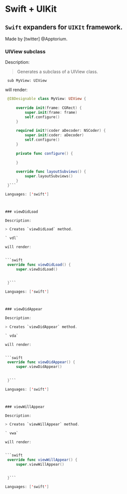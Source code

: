 # Swift + UIKit

## `Swift` expanders for `UIKIt` framework.

Made by [twitter] @Apptorium.

### UIView subclass

Description:

> Generates a subclass of a UIView class.

` sub MyView: UIView`

will render:


```swift
 @IBDesignable class MyView: UIView {
     
     override init(frame: CGRect) {
         super.init(frame: frame)
         self.configure()
     }
     
     required init?(coder aDecoder: NSCoder) {
         super.init(coder: aDecoder)
         self.configure()
     }
     
     private func configure() {
         
     }
     
     override func layoutSubviews() {
         super.layoutSubviews()
     }
 }```

Languages: ['swift']



### viewDidLoad

Description:

> Creates `viewDidLoad` method.

` vdl`

will render:


```swift
 override func viewDidLoad() {
     super.viewDidLoad()
     
     
 }```

Languages: ['swift']



### viewDidAppear

Description:

> Creates `viewDidAppear` method.

` vda`

will render:


```swift
 override func viewDidAppear() {
     super.viewDidAppear()
     
     
 }```

Languages: ['swift']



### viewWillAppear

Description:

> Creates `viewWillAppear` method.

` vwa`

will render:


```swift
 override func viewWillAppear() {
     super.viewWillAppear()
     
     
 }```

Languages: ['swift']



